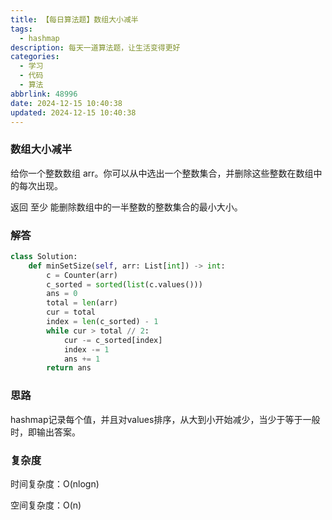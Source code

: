 ```yaml
---
title: 【每日算法题】数组大小减半
tags:
  - hashmap
description: 每天一道算法题，让生活变得更好
categories:
  - 学习
  - 代码
  - 算法
abbrlink: 48996
date: 2024-12-15 10:40:38
updated: 2024-12-15 10:40:38
---
```


### 数组大小减半

给你一个整数数组 arr。你可以从中选出一个整数集合，并删除这些整数在数组中的每次出现。

返回 至少 能删除数组中的一半整数的整数集合的最小大小。

### 解答

```python
class Solution:
    def minSetSize(self, arr: List[int]) -> int:
        c = Counter(arr)
        c_sorted = sorted(list(c.values()))
        ans = 0
        total = len(arr)
        cur = total
        index = len(c_sorted) - 1
        while cur > total // 2:
            cur -= c_sorted[index]
            index -= 1
            ans += 1
        return ans
```

### 思路

hashmap记录每个值，并且对values排序，从大到小开始减少，当少于等于一般时，即输出答案。

### 复杂度

时间复杂度：O(nlogn)

空间复杂度：O(n)
